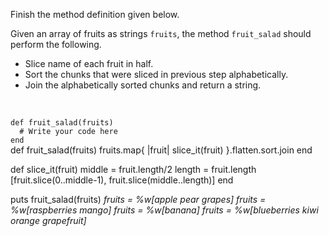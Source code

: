 Finish the method definition given below.

Given an array of fruits as strings `fruits`, the method `fruit_salad` should perform the following.

- Slice name of each fruit in half.
- Sort the chunks that were sliced in previous step alphabetically.
- Join the alphabetically sorted chunks and return a string.

<br>
<Editor lang="ruby" type="exercise" testMode="multipleInput">
<code>
def fruit_salad(fruits)
  # Write your code here
end
</code>

<solution>
def fruit_salad(fruits)
  fruits.map{ |fruit| slice_it(fruit) }.flatten.sort.join
end

def slice_it(fruit)
  middle = fruit.length/2
  length = fruit.length
  [fruit.slice(0..middle-1), fruit.slice(middle..length)]
end
</solution>

<testcases>
<caller>
puts fruit_salad(fruits)
</caller>
<testcase>
<i>
fruits = %w[apple pear grapes]
</i>
</testcase>
<testcase>
<i>
fruits = %w[raspberries mango]
</i>
</testcase>
<testcase>
<i>
fruits = %w[banana]
</i>
</testcase>
<testcase>
<i>
fruits = %w[blueberries kiwi orange grapefruit]
</i>
</testcase>
</testcases>
</Editor>